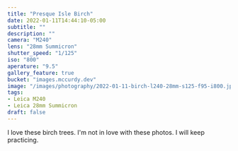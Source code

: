 ```yaml
---
title: "Presque Isle Birch"
date: 2022-01-11T14:44:10-05:00
subtitle: ""
description: ""
camera: "M240"
lens: "28mm Summicron"
shutter_speed: "1/125"
iso: "800"
aperature: "9.5"
gallery_feature: true
bucket: "images.mccurdy.dev"
image: "/images/photography/2022-01-11-birch-l240-28mm-s125-f95-i800.jpg"
tags:
- Leica M240
- Leica 28mm Summicron
draft: false
---
```


I love these birch trees. I'm not in love with these photos. I will keep practicing.
